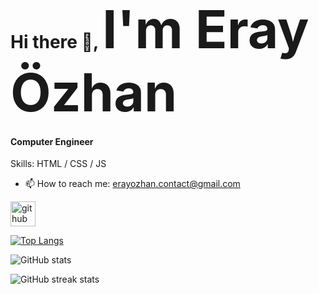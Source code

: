 <h1>Hi there 👋, <strong style="font-size: 3em;">I'm Eray Özhan</strong></h1>

#### Computer Engineer

Skills: HTML / CSS / JS

- 📫 How to reach me: erayozhan.contact@gmail.com 

[<img src='https://cdn.jsdelivr.net/npm/simple-icons@3.0.1/icons/github.svg' alt='github' height='40'>](https://github.com/eraythecoder)  

[![Top Langs](https://github-readme-stats.vercel.app/api/top-langs/?username=eraythecoder)](https://github.com/anuraghazra/github-readme-stats)

![GitHub stats](https://github-readme-stats.vercel.app/api?username=eraythecoder&show_icons=true)  

![GitHub streak stats](https://streak-stats.demolab.com/?user=eraythecoder)
